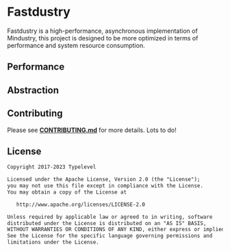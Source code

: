 # Fastdustry <!-- omit in toc -->

Fastdustry is a high-performance, asynchronous implementation of Mindustry, this project is designed to be more optimized in terms of performance and system resource consumption.

## Performance

## Abstraction

## Contributing

Please see [**CONTRIBUTING.md**](CONTRIBUTING.md) for more details. Lots to do!

## License

```txt
Copyright 2017-2023 Typelevel

Licensed under the Apache License, Version 2.0 (the "License");
you may not use this file except in compliance with the License.
You may obtain a copy of the License at

   http://www.apache.org/licenses/LICENSE-2.0

Unless required by applicable law or agreed to in writing, software
distributed under the License is distributed on an "AS IS" BASIS,
WITHOUT WARRANTIES OR CONDITIONS OF ANY KIND, either express or implied.
See the License for the specific language governing permissions and
limitations under the License.
```
